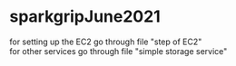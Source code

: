 # sparkgripJune2021
for setting up the EC2 go through file "step of EC2"
<br/>for other services go through file "simple storage service"
